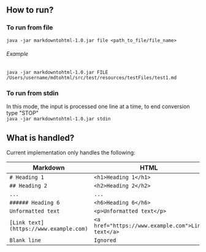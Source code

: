 ## How to run?
### To run from file
`java -jar markdowntohtml-1.0.jar file <path_to_file/file_name>`
###### Example
`java -jar markdowntohtml-1.0.jar FILE /Users/username/mdtohtml/src/test/resources/testFiles/test1.md`

### To run from stdin
In this mode, the input is processed one line at a time, to end conversion type "STOP"</br>
`java -jar markdowntohtml-1.0.jar stdin`

## What is handled?

Current implementation only handles the following:

| Markdown                               | HTML                                              |
| -------------------------------------- | ------------------------------------------------- |
| `# Heading 1`                          | `<h1>Heading 1</h1>`                              | 
| `## Heading 2`                         | `<h2>Heading 2</h2>`                              | 
| `...`                                  | `...`                                             | 
| `###### Heading 6`                     | `<h6>Heading 6</h6>`                              | 
| `Unformatted text`                     | `<p>Unformatted text</p>`                         | 
| `[Link text](https://www.example.com)` | `<a href="https://www.example.com">Link text</a>` | 
| `Blank line`                           | `Ignored`                                         | 

